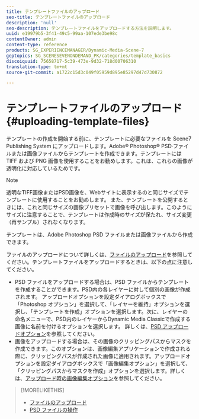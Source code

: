 ```yaml
---
title: テンプレートファイルのアップロード
seo-title: テンプレートファイルのアップロード
description: 'null'
seo-description: テンプレートファイルをアップロードする方法を説明します。
uuid: e19979b5-3f41-49c5-99aa-107ede3be98c
contentOwner: admin
content-type: reference
products: SG_EXPERIENCEMANAGER/Dynamic-Media-Scene-7
geptopics: SG_SCENESEVENONDEMAND_PK/categories/template_basics
discoiquuid: 75658717-5c39-473e-9d32-718d00706310
translation-type: tm+mt
source-git-commit: a1722c15d3c049f05959d895e85297d47d730872

---
```



# テンプレートファイルのアップロード{#uploading-template-files}

テンプレートの作成を開始する前に、テンプレートに必要なファイルを Scene7 Publishing System にアップロードします。Adobe® Photoshop® PSD·ファイルまたは画像ファイルからテンプレートを作成できます。テンプレートには TIFF および PNG 画像を使用することをお勧めします。これは、これらの画像が透明化に対応しているためです。

>[!NOTE]
>
>透明なTIFF画像またはPSD画像を、Webサイトに表示するのと同じサイズでテンプレートに使用することをお勧めします。 また、テンプレートを公開するときには、これと同じサイズの画像プリセットで画像を呼び出します。このようにサイズに注意することで、テンプレートは作成時のサイズが保たれ、サイズ変更（再サンプル）されなくなります。

テンプレートは、Adobe Photoshop PSD ファイルまたは画像ファイルから作成できます。

ファイルのアップロードについて詳しくは、[ファイルのアップロード](uploading-files.md#uploading_files)を参照してください。テンプレートファイルをアップロードするときは、以下の点に注意してください。

* PSD ファイルをアップロードする場合は、PSD ファイルからテンプレートを作成することができます。PSD内の各レイヤーに対して個別の画像が作成されます。 アップロードオプションを設定ダイアログボックスで「Photoshop オプション」を選択して、「レイヤーを維持」オプションを選択し、「テンプレートを作成」オプションを選択します。次に、レイヤーの命名メニューで、PSD内のレイヤーからDynamic Media Classicで作成する画像に名前を付けるオプションを選択します。 詳しくは、[PSD アップロードオプション](psd-files.md#psd_upload_options)を参照してください。
* 画像をアップロードする場合は、その画像のクリッピングパスからマスクを作成できます。このオプションは、画像編集アプリケーションで作成される際に、クリッピングパスが作成された画像に適用されます。アップロードオプションを設定ダイアログボックスで「画像編集オプション」を選択して、「クリッピングパスからマスクを作成」オプションを選択します。詳しくは、[アップロード時の画像編集オプション](image-editing-options-upload.md#image-editing-options-at-upload)を参照してください。

>[!MORELIKETHIS]
>
>* [ファイルのアップロード](uploading-files.md#uploading_your_files)
>* [PSD ファイルの操作 ](psd-files.md#working_with_psd_files)

